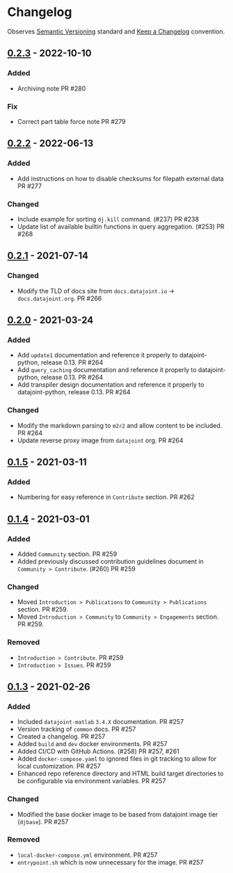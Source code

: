 # Changelog

Observes [Semantic Versioning](https://semver.org/spec/v2.0.0.html) standard and [Keep a Changelog](https://keepachangelog.com/en/1.0.0/) convention.

## [0.2.3] - 2022-10-10

### Added

- Archiving note PR #280

### Fix

- Correct part table force note PR #279

## [0.2.2] - 2022-06-13

### Added

- Add instructions on how to disable checksums for filepath external data PR #277

### Changed

- Include example for sorting `dj.kill` command. (#237) PR #238
- Update list of available builtin functions in query aggregation. (#253) PR #268

## [0.2.1] - 2021-07-14

### Changed

- Modify the TLD of docs site from `docs.datajoint.io` -> `docs.datajoint.org`. PR #266

## [0.2.0] - 2021-03-24

### Added

- Add `update1` documentation and reference it properly to datajoint-python, release 0.13. PR #264
- Add `query_caching` documentation and reference it properly to datajoint-python, release 0.13. PR #264
- Add transpiler design documentation and reference it properly to datajoint-python, release 0.13. PR #264

### Changed

- Modify the markdown parsing to `m2r2` and allow content to be included. PR #264
- Update reverse proxy image from `datajoint` org. PR #264

## [0.1.5] - 2021-03-11

### Added

- Numbering for easy reference in `Contribute` section. PR #262

## [0.1.4] - 2021-03-01

### Added

- Added `Community` section. PR #259
- Added previously discussed contribution guidelines document in `Community > Contribute`. (#260) PR #259

### Changed

- Moved `Introduction > Publications` to `Community > Publications` section. PR #259.
- Moved `Introduction > Community` to `Community > Engagements` section. PR #259.

### Removed

- `Introduction > Contribute`. PR #259
- `Introduction > Issues`. PR #259

## [0.1.3] - 2021-02-26

### Added

- Included `datajoint-matlab` `3.4.X` documentation. PR #257
- Version tracking of `common` docs. PR #257
- Created a changelog. PR #257
- Added `build` and `dev` docker environments. PR #257
- Added CI/CD with GitHub Actions. (#258) PR #257, #261
- Added `docker-compose.yaml` to ignored files in git tracking to allow for local customization. PR #257
- Enhanced repo reference directory and HTML build target directories to be configurable via environment variables. PR #257

### Changed

- Modified the base docker image to be based from datajoint image tier (`djbase`). PR #257

### Removed

- `local-docker-compose.yml` environment. PR #257
- `entrypoint.sh` which is now unnecessary for the image. PR #257

[0.2.3]: https://github.com/datajoint/datajoint-docs/compare/v0.2.2...v0.2.3
[0.2.2]: https://github.com/datajoint/datajoint-docs/compare/v0.2.1...v0.2.2
[0.2.1]: https://github.com/datajoint/datajoint-docs/compare/v0.2.0...v0.2.1
[0.2.0]: https://github.com/datajoint/datajoint-docs/compare/v0.1.5...v0.2.0
[0.1.5]: https://github.com/datajoint/datajoint-docs/compare/v0.1.4...v0.1.5
[0.1.4]: https://github.com/datajoint/datajoint-docs/compare/v0.1.3...v0.1.4
[0.1.3]: https://github.com/datajoint/datajoint-docs/releases/tag/v0.1.3
